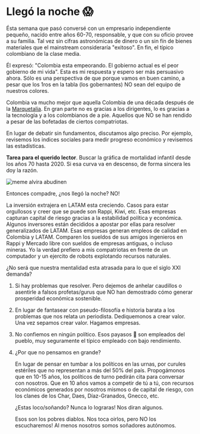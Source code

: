 # Llegó la noche 😱

Ésta semana que pasó conversé con un empresario independiente pequeño, nacido entre años 60-70, responsable, y que con su oficio provee a su familia. Tal vez sin cifras astronómicas de dinero o un sin fín de bienes materiales que el mainstream consideraría "exitoso". En fin, el típico colombiano de la clase media.

Él expresó: "Colombia esta empeorando. El gobierno actual es el peor gobierno de mi vida". Esta es mi respuesta y espero ser más persuasivo ahora. Sólo es una perspectiva de que porque vamos en buen camino, a pesar que los 1ros en la tabla (los gobernantes) NO sean del equipo de nuestros colores.

Colombia va mucho mejor que aquella Colombia de una década después de la [Marquetalia](https://es.wikipedia.org/wiki/Rep%C3%BAblica_de_Marquetalia).
En gran parte no es gracias a los dirigentes, lo es gracias a la tecnología y a los colombianos de a pie. Aquellos que NO se han rendido a pesar de las bofetadas de ciertos compatriotas.

En lugar de debatir sin fundamentos, discutamos algo preciso. Por ejemplo, revisemos los indices sociales para medir progreso económico y revisemos las estadísticas.

**Tarea para el querido lector**. Buscar la gráfica de mortalidad infantil desde los años 70 hasta 2020. Si esa curva va en descenso, de forma sincera les doy la razón.

![meme alvira abudinen](https://i.imgflip.com/5moqr5.jpg)

Entonces compadre, ¿nos llegó la noche? NO!

La inversión extrajera en LATAM esta creciendo. Casos para estar orgullosos y creer que se puede son Rappi, Kiwi, etc.
Esas empresas capturan capital de riesgo gracias a la estabilidad política y económica. Algunos inversores están decididos a apostar por ellas para resolver generalizados de LATAM.
Esas empresas generan empleos de calidad en Colombia y LATAM. Comparen los sueldos de sus amigos ingenieros en Rappi y Mercado libre con sueldos de empresas antiguas, o incluso mineras.
Yo la verdad prefiero a mis compatriotas en frente de un computador y un ejercito de robots explotando recursos naturales.

¿No será que nuestra mentalidad esta atrasada para lo que el siglo XXI demanda?

1. Si hay problemas que resolver. Pero dejemos de anhelar caudillos o asentirle a falsos profetas/gurus que NO han demostrado cómo generar prosperidad económica sostenible.

2. En lugar de fantasear con pseudo-filosofía e historia barata a los problemas que nos relata un periodista. Dediquemonos a crear valor. Una vez sepamos crear valor. Hagamos empresas.

3. No confiemos en ningún político. Esos payasos 🤡 son empleados del pueblo, muy seguramente el típico empleado con bajo rendimiento.

4. ¿Por que no pensamos en grande?

    En lugar de pensar en tumbar a los políticos en las urnas, por curules estériles que no representan a más del 50% del país.
    Propogámonos que en 10-15 años, los políticos de turno pedirán cita para conversar con nosotros. Que en 10 años vamos a competir de tú a tú, con recursos económicos generados por nosotros mismos o de capital de riesgo, con los clanes de los Char, Daes, Díaz-Granados, Gnecco, etc.

    ¿Estas loco/soñando? Nunca lo lograras! Nos diran algunos.

    Esos son los pobres diablos. Nos toca oirlos, pero NO los escucharemos! Al menos nosotros somos soñadores autónomos.
